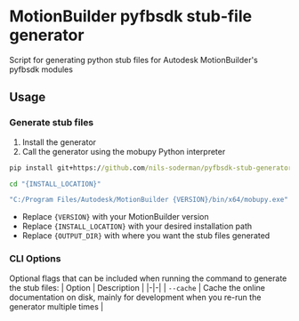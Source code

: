# MotionBuilder pyfbsdk stub-file generator
Script for generating python stub files for Autodesk MotionBuilder's pyfbsdk modules


## Usage

### Generate stub files

1. Install the generator
2. Call the generator using the mobupy Python interpreter

```cmd
pip install git+https://github.com/nils-soderman/pyfbsdk-stub-generator#subdirectory=pyfbsdk-stub-generator --target="{INSTALL_LOCATION}"

cd "{INSTALL_LOCATION}"

"C:/Program Files/Autodesk/MotionBuilder {VERSION}/bin/x64/mobupy.exe" -m pyfbsdk_stub_generator "{OUTPUT_DIR}"
```

* Replace `{VERSION}` with your MotionBuilder version
* Replace `{INSTALL_LOCATION}` with your desired installation path
* Replace `{OUTPUT_DIR}` with where you want the stub files generated

### CLI Options
Optional flags that can be included when running the command to generate the stub files:
| Option | Description |
|-|-|
| `--cache` | Cache the online documentation on disk, mainly for development when you re-run the generator multiple times |